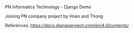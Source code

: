 PN Informatics Technology - Django Demo

Joining PN company project by Hoan and Thong


References: https://docs.djangoproject.com/en/4.0/contents/
